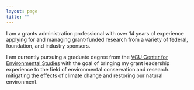 ```yaml
---
layout: page
title: ""
---
```


I am a grants administration professional with over 14 years of experience applying for and managing grant-funded research from a variety of federal, foundation, and industry sponsors. 

I am currently pursuing a graduate degree from the [VCU Center for Environmental Studies](https://ces.vcu.edu) with the goal of bringing my grant leadership experience to the field of environmental conservation and research.  mitigating the effects of climate change and restoring our natural environment.  
